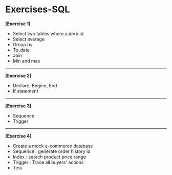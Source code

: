 # Exercises-SQL

**[Exercise 1]**
* Select two tables where a.id=b.id
* Select average
* Group by
* To_date
* Join
* Min and max
-------------------------------------------------------------
**[Exercise 2]**
* Declare, Begine, End
* If statement
-------------------------------------------------------------
**[Exercise 3]**
* Sequence
* Trigger
-------------------------------------------------------------
**[Exercise 4]**
* Create a mock e-commerce database
* Sequence : generate order history id
* Index : search product price range
* Trigger : Trace all buyers' actions
* Test
